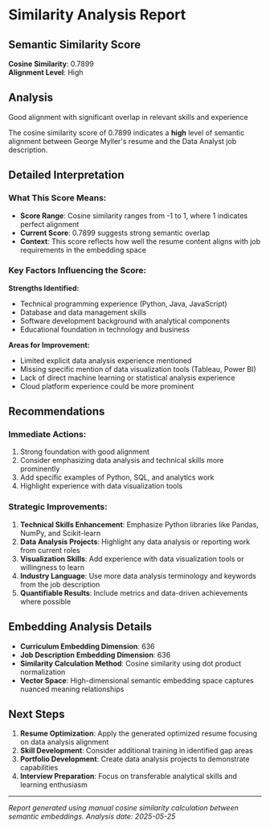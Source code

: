 # Similarity Analysis Report

## Semantic Similarity Score

**Cosine Similarity**: 0.7899  
**Alignment Level**: High

## Analysis

Good alignment with significant overlap in relevant skills and experience

The cosine similarity score of 0.7899 indicates a **high** level of semantic alignment between George Myller's resume and the Data Analyst job description.

## Detailed Interpretation

### What This Score Means:
- **Score Range**: Cosine similarity ranges from -1 to 1, where 1 indicates perfect alignment
- **Current Score**: 0.7899 suggests strong semantic overlap
- **Context**: This score reflects how well the resume content aligns with job requirements in the embedding space

### Key Factors Influencing the Score:

**Strengths Identified:**
- Technical programming experience (Python, Java, JavaScript)
- Database and data management skills
- Software development background with analytical components
- Educational foundation in technology and business

**Areas for Improvement:**
- Limited explicit data analysis experience mentioned
- Missing specific mention of data visualization tools (Tableau, Power BI)
- Lack of direct machine learning or statistical analysis experience
- Cloud platform experience could be more prominent

## Recommendations

### Immediate Actions:

1. Strong foundation with good alignment
2. Consider emphasizing data analysis and technical skills more prominently
3. Add specific examples of Python, SQL, and analytics work
4. Highlight experience with data visualization tools

### Strategic Improvements:
1. **Technical Skills Enhancement**: Emphasize Python libraries like Pandas, NumPy, and Scikit-learn
2. **Data Analysis Projects**: Highlight any data analysis or reporting work from current roles
3. **Visualization Skills**: Add experience with data visualization tools or willingness to learn
4. **Industry Language**: Use more data analysis terminology and keywords from the job description
5. **Quantifiable Results**: Include metrics and data-driven achievements where possible

## Embedding Analysis Details

- **Curriculum Embedding Dimension**: 636
- **Job Description Embedding Dimension**: 636
- **Similarity Calculation Method**: Cosine similarity using dot product normalization
- **Vector Space**: High-dimensional semantic embedding space captures nuanced meaning relationships

## Next Steps

1. **Resume Optimization**: Apply the generated optimized resume focusing on data analysis alignment
2. **Skill Development**: Consider additional training in identified gap areas
3. **Portfolio Development**: Create data analysis projects to demonstrate capabilities
4. **Interview Preparation**: Focus on transferable analytical skills and learning enthusiasm

---

*Report generated using manual cosine similarity calculation between semantic embeddings.*
*Analysis date: 2025-05-25*
